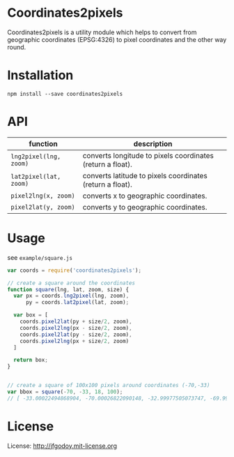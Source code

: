 # Coordinates2pixels
Coordinates2pixels is a utility module which helps to convert from geographic coordinates (EPSG:4326) to pixel coordinates and the other way round.

# Installation

```
npm install --save coordinates2pixels
```

# API

function | description
---|---
`lng2pixel(lng, zoom)` | converts longitude to pixels coordinates (return a float).
`lat2pixel(lat, zoom)` | converts latitude to pixels coordinates (return a float).
`pixel2lng(x, zoom)` | converts x to geographic coordinates.
`pixel2lat(y, zoom)` | converts y to geographic coordinates.

# Usage
see `example/square.js`

```javascript
var coords = require('coordinates2pixels');

// create a square around the coordinates
function square(lng, lat, zoom, size) {
  var px = coords.lng2pixel(lng, zoom),
      py = coords.lat2pixel(lat, zoom);

  var box = [
    coords.pixel2lat(py + size/2, zoom),
    coords.pixel2lng(px - size/2, zoom),
    coords.pixel2lat(py - size/2, zoom),
    coords.pixel2lng(px + size/2, zoom)
  ]

  return box;
}


// create a square of 100x100 pixels around coordinates (-70,-33)
var bbox = square(-70, -33, 18, 100);
// [ -33.00022494868904, -70.00026822090148, -32.99977505073747, -69.9997317790985 ]
```


# License

License: http://jfgodoy.mit-license.org
